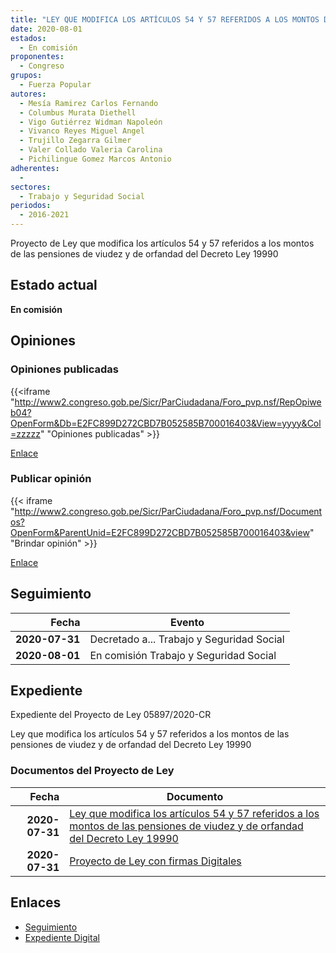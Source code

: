 ```yaml
---
title: "LEY QUE MODIFICA LOS ARTÍCULOS 54 Y 57 REFERIDOS A LOS MONTOS DE LAS PENSIONES DE VIUDEZ Y DE ORFANDAD DEL DECRETO LEY 19990"
date: 2020-08-01
estados: 
  - En comisión
proponentes: 
  - Congreso
grupos: 
  - Fuerza Popular
autores: 
  - Mesía Ramirez Carlos Fernando
  - Columbus Murata Diethell
  - Vigo Gutiérrez Widman Napoleón
  - Vivanco Reyes Miguel Angel
  - Trujillo Zegarra Gilmer
  - Valer Collado Valeria Carolina
  - Pichilingue Gomez Marcos Antonio
adherentes: 
  - 
sectores: 
  - Trabajo y Seguridad Social
periodos: 
  - 2016-2021
---
```


Proyecto de Ley que modifica los artículos 54 y 57 referidos a los montos de las pensiones de viudez y de orfandad del Decreto Ley 19990


## Estado actual

**En comisión**

## Opiniones

### Opiniones publicadas

{{<iframe "http://www2.congreso.gob.pe/Sicr/ParCiudadana/Foro_pvp.nsf/RepOpiweb04?OpenForm&Db=E2FC899D272CBD7B052585B700016403&View=yyyy&Col=zzzzz" "Opiniones publicadas" >}}

[Enlace](http://www2.congreso.gob.pe/Sicr/ParCiudadana/Foro_pvp.nsf/RepOpiweb04?OpenForm&Db=E2FC899D272CBD7B052585B700016403&View=yyyy&Col=zzzzz)
### Publicar opinión

{{< iframe "http://www2.congreso.gob.pe/Sicr/ParCiudadana/Foro_pvp.nsf/Documentos?OpenForm&ParentUnid=E2FC899D272CBD7B052585B700016403&view" "Brindar opinión" >}}

[Enlace](http://www2.congreso.gob.pe/Sicr/ParCiudadana/Foro_pvp.nsf/Documentos?OpenForm&ParentUnid=E2FC899D272CBD7B052585B700016403&view)

## Seguimiento

| Fecha | Evento |
|------:|--------|
| **2020-07-31** | Decretado a... Trabajo y Seguridad Social|
| **2020-08-01** | En comisión Trabajo y Seguridad Social|


## Expediente

Expediente del Proyecto de Ley 05897/2020-CR

Ley que modifica los artículos 54 y 57 referidos a los montos de las pensiones de viudez y de orfandad del Decreto Ley 19990


### Documentos del Proyecto de Ley

| Fecha | Documento |
|------:|--------|
| **2020-07-31** | [Ley que modifica los artículos 54 y 57 referidos a los montos de las pensiones de viudez y de orfandad del Decreto Ley 19990](http://www.leyes.congreso.gob.pe/Documentos/2016_2021/Proyectos_de_Ley_y_de_Resoluciones_Legislativas/PL05897-20200731.pdf) |
| **2020-07-31** | [Proyecto de Ley con firmas Digitales](http://www.leyes.congreso.gob.pe/Documentos/2016_2021/Proyectos_de_Ley_y_de_Resoluciones_Legislativas/Proyectos_Firmas_digitales/PL05897.pdf) |

## Enlaces 

- [Seguimiento](http://www2.congreso.gob.pe/Sicr/TraDocEstProc/CLProLey2016.nsf/f7fff46988ca05b1052578e100829cc7/5176d81699e5e379052585b700067e04?OpenDocument)
- [Expediente Digital](http://www2.congreso.gob.pe/Sicr/TraDocEstProc/CLProLey2016.nsf/f7fff46988ca05b1052578e100829cc7/5176d81699e5e379052585b700067e04?OpenDocument&Click=05257FB7005EB655.eb71d0cf91d8294e05256cdf006b5706/$Body/0.1C6C)
